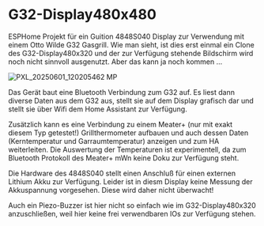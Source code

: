 # G32-Display480x480
ESPHome Projekt für ein Guition 4848S040 Display zur Verwendung mit einem Otto Wilde G32 Gasgrill. Wie man sieht, ist dies erst einmal ein Clone des G32-Display480x320 und der zur Verfügung stehende Bildschirm wird noch nicht sinnvoll ausgenutzt. Aber das kann ja noch kommen ...

![PXL_20250601_120205462 MP](https://github.com/user-attachments/assets/d4eb405b-1e8c-4dc2-9d72-04a028044d84)

Das Gerät baut eine Bluetooth Verbindung zum G32 auf. Es liest dann diverse Daten aus dem G32 aus, stellt sie auf dem Display grafisch dar und stellt sie über Wifi dem Home Assistant zur Verfügung.

Zusätzlich kann es eine Verbindung zu einem Meater+ (nur mit exakt diesem Typ getestet!) Grillthermometer aufbauen und auch dessen Daten (Kerntemperatur und Garraumtemperatur) anzeigen und zum HA weiterleiten. Die Auswertung der Temperaturen ist experimentell, da zum Bluetooth Protokoll des Meater+ mWn keine Doku zur Verfügung steht.

Die Hardware des 4848S040 stellt einen Anschluß für einen externen Lithium Akku zur Verfügung. Leider ist in diesm Display keine Messung der Akkuspannung vorgesehen. Diese wird daher nicht überwacht!

Auch ein Piezo-Buzzer ist hier nicht so einfach wie im G32-Display480x320 anzuschließen, weil hier keine frei verwendbaren IOs zur Verfügung stehen. 


